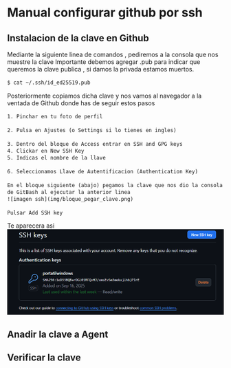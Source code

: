 # Manual configurar github por ssh

## Instalacion de la clave en Github

Mediante la siguiente linea de comandos , pediremos a la consola que nos muestre la clave 
Importante debemos agregar .pub para indicar que queremos la clave publica , si damos la privada estamos muertos.

```bash
$ cat ~/.ssh/id_ed25519.pub
```

Posteriormente copiamos dicha clave y nos vamos al navegador a la ventada de Github donde has de seguir estos pasos

    1. Pinchar en tu foto de perfil

    2. Pulsa en Ajustes (o Settings si lo tienes en ingles) 

    3. Dentro del bloque de Access entrar en SSH and GPG keys
    4. Clickar en New SSH Key
    5. Indicas el nombre de la llave

    6. Seleccionamos Llave de Autentificacion (Authentication Key)

    En el bloque siguiente (abajo) pegamos la clave que nos dio la consola de GitBash al ejecutar la anterior linea
    ![imagen ssh](img/bloque_pegar_clave.png)

    Pulsar Add SSH key

Te aparecera asi
![imagen ssh](img/llave.png)

## Anadir la clave a Agent

## Verificar la clave
